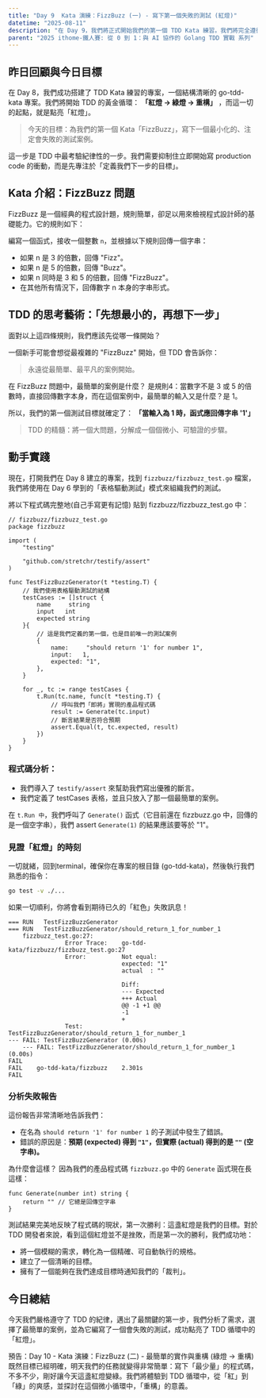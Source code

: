```yaml
---
title: "Day 9  Kata 演練：FizzBuzz (一) - 寫下第一個失敗的測試 (紅燈)"
datetime: "2025-08-11"
description: "在 Day 9，我們將正式開始我們的第一個 TDD Kata 練習。我們將完全遵循 TDD 的節奏，從最小的需求出發，為 FizzBuzz 問題寫下第一個「注定會失敗」的測試。"
parent: "2025 ithome-鐵人賽: 從 0 到 1：與 AI 協作的 Golang TDD 實戰 系列"
---
```


## 昨日回顧與今日目標

在 Day 8，我們成功搭建了 TDD Kata 練習的專案，一個結構清晰的 go-tdd-kata 專案。我們將開始 TDD 的黃金循環： **「紅燈 -> 綠燈 -> 重構」** ，而這一切的起點，就是點亮「紅燈」。

> 今天的目標：為我們的第一個 Kata「FizzBuzz」，寫下一個最小化的、注定會失敗的測試案例。

這一步是 TDD 中最考驗紀律性的一步。我們需要抑制住立即開始寫 production code 的衝動，而是先專注於「定義我們下一步的目標」。

## Kata 介紹：FizzBuzz 問題

FizzBuzz 是一個經典的程式設計題，規則簡單，卻足以用來檢視程式設計師的基礎能力。它的規則如下：

編寫一個函式，接收一個整數 `n`，並根據以下規則回傳一個字串：

- 如果 n 是 3 的倍數，回傳 "Fizz"。
- 如果 n 是 5 的倍數，回傳 "Buzz"。
- 如果 n 同時是 3 和 5 的倍數，回傳 "FizzBuzz"。
- 在其他所有情況下，回傳數字 n 本身的字串形式。

## TDD 的思考藝術：「先想最小的，再想下一步」

面對以上這四條規則，我們應該先從哪一條開始？

一個新手可能會想從最複雜的 "FizzBuzz" 開始，但 TDD 會告訴你：

> 永遠從最簡單、最平凡的案例開始。

在 FizzBuzz 問題中，最簡單的案例是什麼？ 是規則4：當數字不是 3 或 5 的倍數時，直接回傳數字本身，而在這個案例中，最簡單的輸入又是什麼？是 1。

所以，我們的第一個測試目標就確定了： **「當輸入為 1 時，函式應回傳字串 '1'」**

> TDD 的精髓：將一個大問題，分解成一個個微小、可驗證的步驟。

## 動手實踐

現在，打開我們在 Day 8 建立的專案，找到 `fizzbuzz/fizzbuzz_test.go` 檔案，我們將使用在 Day 6 學到的「表格驅動測試」模式來組織我們的測試。

將以下程式碼完整地(自己手寫更有記憶) 貼到 fizzbuzz/fizzbuzz_test.go 中：

```golang
// fizzbuzz/fizzbuzz_test.go
package fizzbuzz

import (
    "testing"

    "github.com/stretchr/testify/assert"
)

func TestFizzBuzzGenerator(t *testing.T) {
    // 我們使用表格驅動測試的結構
    testCases := []struct {
        name     string
        input   int
        expected string
    }{
        // 這是我們定義的第一個，也是目前唯一的測試案例
        {
            name:     "should return '1' for number 1",
            input:   1,
            expected: "1",
        },
    }

    for _, tc := range testCases {
        t.Run(tc.name, func(t *testing.T) {
            // 呼叫我們「即將」實現的產品程式碼
            result := Generate(tc.input)
            // 斷言結果是否符合預期
            assert.Equal(t, tc.expected, result)
        })  
    }
}
```

### 程式碼分析：

- 我們導入了 `testify/assert` 來幫助我們寫出優雅的斷言。
- 我們定義了 testCases 表格，並且只放入了那一個最簡單的案例。

在 `t.Run 中`，我們呼叫了 `Generate()` 函式（它目前還在 fizzbuzz.go 中，回傳的是一個空字串），我們 assert `Generate(1)` 的結果應該要等於 "1"。

### 見證「紅燈」的時刻

一切就緒，回到terminal，確保你在專案的根目錄 (go-tdd-kata)，然後執行我們熟悉的指令：

```bash
go test -v ./...
```

如果一切順利，你將會看到期待已久的「紅色」失敗訊息！

```text
=== RUN   TestFizzBuzzGenerator
=== RUN   TestFizzBuzzGenerator/should_return_1_for_number_1
    fizzbuzz_test.go:27:
                Error Trace:    go-tdd-kata/fizzbuzz/fizzbuzz_test.go:27
                Error:          Not equal:
                                expected: "1"
                                actual  : ""

                                Diff:
                                --- Expected
                                +++ Actual
                                @@ -1 +1 @@
                                -1
                                +
                Test:           TestFizzBuzzGenerator/should_return_1_for_number_1
--- FAIL: TestFizzBuzzGenerator (0.00s)
    --- FAIL: TestFizzBuzzGenerator/should_return_1_for_number_1 (0.00s)
FAIL
FAIL    go-tdd-kata/fizzbuzz    2.301s
FAIL
```

### 分析失敗報告

這份報告非常清晰地告訴我們：

- 在名為 `should return '1' for number 1` 的子測試中發生了錯誤。
- 錯誤的原因是：**預期 (expected) 得到 `"1"`，但實際 (actual) 得到的是 `""` (空字串)。**

為什麼會這樣？ 因為我們的產品程式碼 `fizzbuzz.go` 中的 `Generate` 函式現在長這樣：

```golang
func Generate(number int) string {
    return "" // 它總是回傳空字串
}
```

測試結果完美地反映了程式碼的現狀，第一次勝利：這盞紅燈是我們的目標。對於 TDD 開發者來說，看到這個紅燈並不是挫敗，而是第一次的勝利，我們成功地：

- 將一個模糊的需求，轉化為一個精確、可自動執行的規格。
- 建立了一個清晰的目標。
- 擁有了一個能夠在我們達成目標時通知我們的「裁判」。

## 今日總結

今天我們嚴格遵守了 TDD 的紀律，邁出了最關鍵的第一步，我們分析了需求，選擇了最簡單的案例，並為它編寫了一個會失敗的測試，成功點亮了 TDD 循環中的「紅燈」。

預告：Day 10 - Kata 演練：FizzBuzz (二) - 最簡單的實作與重構 (綠燈 -> 重構)
既然目標已經明確，明天我們的任務就變得非常簡單：寫下「最少量」的程式碼，不多不少，剛好讓今天這盞紅燈變綠。我們將體驗到 TDD 循環中，從「紅」到「綠」的爽感，並探討在這個微小循環中，「重構」的意義。